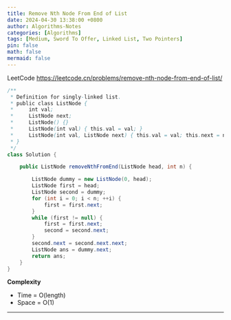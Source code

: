 ```yaml
---
title: Remove Nth Node From End of List
date: 2024-04-30 13:38:00 +0800
author: Algorithms-Notes
categories: [Algorithms]
tags: [Medium, Sword To Offer, Linked List, Two Pointers]
pin: false
math: false
mermaid: false
---
```


LeetCode <https://leetcode.cn/problems/remove-nth-node-from-end-of-list/>

```java
/**
 * Definition for singly-linked list.
 * public class ListNode {
 *     int val;
 *     ListNode next;
 *     ListNode() {}
 *     ListNode(int val) { this.val = val; }
 *     ListNode(int val, ListNode next) { this.val = val; this.next = next; }
 * }
 */
class Solution {

    public ListNode removeNthFromEnd(ListNode head, int n) {

        ListNode dummy = new ListNode(0, head);
        ListNode first = head;
        ListNode second = dummy;
        for (int i = 0; i < n; ++i) {
            first = first.next;
        }
        while (first != null) {
            first = first.next;
            second = second.next;
        }
        second.next = second.next.next;
        ListNode ans = dummy.next;
        return ans;
    }
}
```

**Complexity**

* Time = O(length) 
* Space = O(1) 

---
